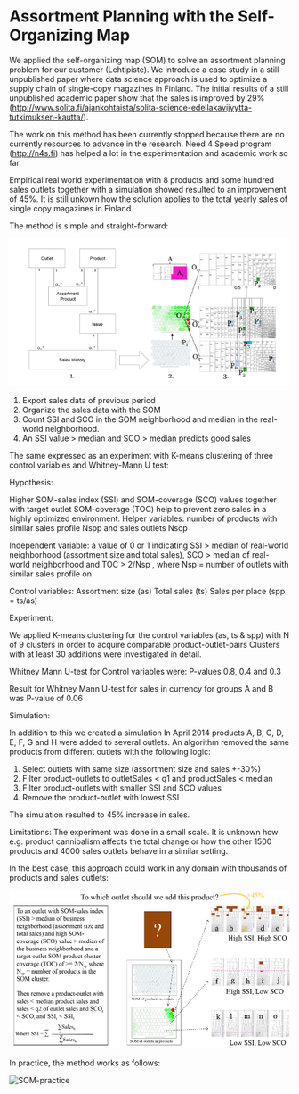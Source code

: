 # Assortment Planning with the Self-Organizing Map

We applied the self-organizing map (SOM) to solve an assortment planning problem for our customer (Lehtipiste). We introduce a case study in a still unpublished paper  where data science approach is used to optimize a supply chain of single-copy magazines in Finland. The initial results of a still unpublished academic paper show that the sales is improved by 29% (http://www.solita.fi/ajankohtaista/solita-science-edellakavijyytta-tutkimuksen-kautta/). 

The work on this method has been currently stopped because there are no currently resources to advance in the research. Need 4 Speed program (http://n4s.fi) has helped a lot in the experimentation and academic work so far.

Empirical real world experimentation with 8 products and some hundred sales outlets together with a simulation showed resulted to an improvement of 45%. It is still unkown how the solution applies to the total yearly sales of single copy magazines in Finland.

The method is simple and straight-forward:

![Neural Networks](/img/neural-networks.png)

1. Export sales data of previous period
2. Organize the sales data with the SOM
3. Count SSI and SCO in the SOM neighborhood and median in the real-world neighborhood.
4. An SSI value > median and SCO > median predicts good sales

The same expressed as an experiment with K-means clustering of three control variables and Whitney-Mann U test:

Hypothesis:

Higher SOM-sales index (SSI) and SOM-coverage (SCO) values together with target outlet SOM-coverage (TOC) help to prevent zero sales in a highly optimized environment. Helper variables: number of products with similar sales profile Nspp  and sales outlets Nsop

Independent variable: a value of 0 or 1 indicating SSI > median of real-world neighborhood (assortment size and total sales), SCO  > median of real-world neighborhood and TOC > 2/Nsp , where Nsp = number of outlets with similar sales profile on

Control variables:
Assortment size (as)
Total sales (ts)
Sales per place (spp = ts/as)

Experiment:

We applied K-means clustering for the control variables (as, ts & spp) with N of 9 clusters in order to acquire comparable product-outlet-pairs
Clusters with at least 30 additions were investigated in detail.

Whitney Mann U-test for Control variables were: P-values 0.8, 0.4 and 0.3

Result for Whitney Mann U-test for sales in currency for groups A and B was P-value of 0.06

Simulation:

In addition to this we created a simulation
In April 2014 products A, B, C, D, E, F, G and H were added to several outlets.
An algorithm removed the same products from different outlets with the following logic:
1. Select outlets with same size (assortment size and sales +-30%)
2. Filter product-outlets to outletSales < q1 and productSales < median
3. Filter product-outlets with smaller SSI and SCO values
4. Remove the product-outlet with lowest SSI

The simulation resulted to 45% increase in sales. 

Limitations:
The experiment was done in a small scale. It is unknown how e.g. product cannibalism affects the total change or how the other 1500 products and 4000 sales outlets behave in a similar setting.


In the best case, this approach could work in any domain with thousands of products and sales outlets:

![SOM](/img/som-where.png)

In practice, the method works as follows:

![SOM-practice](/img/som-anim.gif)
